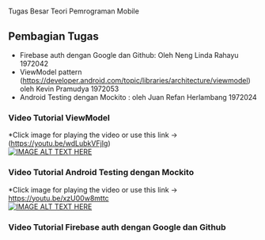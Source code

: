 # <p align="center">
Tugas Besar Teori Pemrograman Mobile
</p>

## Pembagian Tugas 
- Firebase auth dengan Google dan Github: Oleh Neng Linda Rahayu 1972042
- ViewModel pattern (https://developer.android.com/topic/libraries/architecture/viewmodel) oleh Kevin Pramudya 1972053
- Android Testing dengan Mockito : oleh Juan Refan Herlambang 1972024

### Video Tutorial ViewModel
*Click image for playing the video or use this link -> (https://youtu.be/wdLubkVFjIg) <br />
  [![IMAGE ALT TEXT HERE](https://img.youtube.com/vi/wdLubkVFjIg/0.jpg)](https://www.youtube.com/watch?v=wdLubkVFjIg)
  
### Video Tutorial Android Testing dengan Mockito
*Click image for playing the video or use this link -> https://youtu.be/xzU00w8mttc <br />
[![IMAGE ALT TEXT HERE](https://img.youtube.com/vi/xzU00w8mttc/0.jpg)](https://www.youtube.com/watch?v=xzU00w8mttc)

### Video Tutorial Firebase auth dengan Google dan Github

